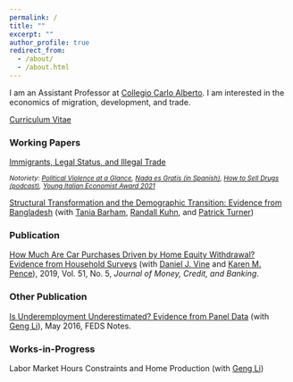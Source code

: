 ```yaml
---
permalink: /
title: ""
excerpt: ""
author_profile: true
redirect_from: 
  - /about/
  - /about.html
---
```


I am an Assistant Professor at [Collegio Carlo Alberto](https://www.carloalberto.org/). I am interested in the economics of migration, development, and trade.

[Curriculum Vitae](https://brettmcc.github.io/files/mccully-CV.pdf)

### Working Papers 

[Immigrants, Legal Status, and Illegal Trade](https://brettmcc.github.io/files/jmp.pdf) 

<small><i>Notoriety: <a href="https://politicalviolenceataglance.org/2021/05/03/will-the-migrant-surge-raise-crime/">Political Violence at a Glance</a>, <a href="https://nadaesgratis.es/admin/inmigrantes-y-trafico-de-drogas">Nada es Gratis (in Spanish)</a>, <a href="https://anchor.fm/lucy-podcast/episodes/Ep--15---Brett-McCully-e46oha">How to Sell Drugs (podcast)</a>, <a href="https://www.siecon.org/it/premi/young-italian-economist-award">Young Italian Economist Award 2021</a></i></small>


[Structural Transformation and the Demographic Transition: Evidence from Bangladesh](https://www.brettmccully.com/files/structrans-demotrans-BKMT.pdf) (with [Tania Barham](https://ibs.colorado.edu/barham/), [Randall Kuhn](https://ph.ucla.edu/faculty/kuhn), and [Patrick Turner](https://sites.google.com/a/colorado.edu/psullivant/))


### Publication 
[How Much Are Car Purchases Driven by Home Equity Withdrawal? Evidence from Household Surveys](https://www.ncbi.nlm.nih.gov/pmc/articles/PMC6880956/) (with [Daniel J. Vine](https://www.federalreserve.gov/econres/daniel-j-vine.htm) and [Karen M. Pence](https://www.federalreserve.gov/econres/karen-m-pence.htm)), 2019, Vol. 51, No. 5, *Journal of Money, Credit, and Banking*.


### Other Publication
[Is Underemployment Underestimated? Evidence from Panel Data](https://www.federalreserve.gov/econresdata/notes/feds-notes/2016/is-underemployment-underestimated-evidence-from-panel-data-20160516.html) (with [Geng Li](https://sites.google.com/site/gengliresearch/)), May 2016, FEDS Notes.



### Works-in-Progress

Labor Market Hours Constraints and Home Production (with [Geng Li](https://sites.google.com/site/gengliresearch/))
